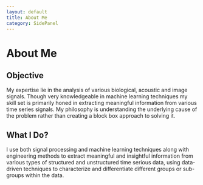 ```yaml
---
layout: default
title: About Me
category: SidePanel
---
```


# About Me

## Objective
My expertise lie in the analysis of various biological, acoustic and image signals. Though very knowledgeable in machine learning techniques my skill set is primarily honed in extracting meaningful information from various time series signals. My philosophy is understanding the underlying cause of the problem rather than creating a block box approach to solving it.

## What I Do?
I use both signal processing and machine learning techniques along with engineering methods to extract meaningful and insightful information from various types of structured and unstructured time serious data, using data-driven techniques to characterize and differentiate different groups or sub-groups within the data.
